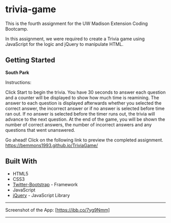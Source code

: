 # trivia-game

This is the fourth assignment for the UW Madison Extension Coding Bootcamp.

In this assignment, we were required to create a Trivia game using JavaScript for the logic and jQuery to manipulate HTML. 

## Getting Started

**South Park**

Instructions:

Click Start to begin the trivia.
You have 30 seconds to answer each question and a counter will be displayed to show how much time is reamining.
The answer to each question is displayed afterwards whether you selected the correct answer, the incorrect answer or if no answer is selected before time ran out.
If no answer is selected before the timer runs out, the trivia will advance to the next question.
At the end of the game, you will be shown the number of correct answers, the number of incorrect answers and any questions that went unanswered.

Go ahead! Click on the following link to preview the completed assignment.  
  https://bemmons1993.github.io/TriviaGame/

## Built With

* HTML5
* CSS3
* [Twitter-Bootstrap](http://getbootstrap.com/) - Framework
* JavaScript 
* [jQuery](https://api.jquery.com/) - JavaScript Library

---

Screenshot of the App: [https://ibb.co/7yg9Nmm]

---
